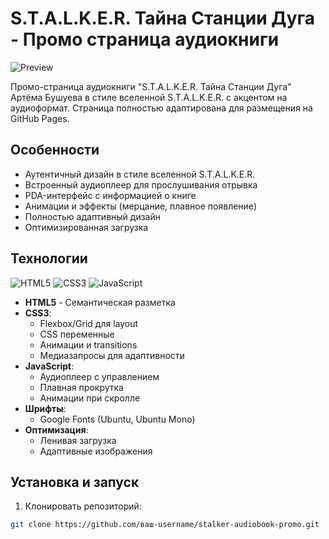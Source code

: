 # S.T.A.L.K.E.R. Тайна Станции Дуга - Промо страница аудиокниги

![Preview](assets/images/preview.jpg)

Промо-страница аудиокниги "S.T.A.L.K.E.R. Тайна Станции Дуга" Артёма Бушуева в стиле вселенной S.T.A.L.K.E.R. с акцентом на аудиоформат. Страница полностью адаптирована для размещения на GitHub Pages.

## Особенности

- Аутентичный дизайн в стиле вселенной S.T.A.L.K.E.R.
- Встроенный аудиоплеер для прослушивания отрывка
- PDA-интерфейс с информацией о книге
- Анимации и эффекты (мерцание, плавное появление)
- Полностью адаптивный дизайн
- Оптимизированная загрузка

## Технологии

![HTML5](https://img.shields.io/badge/HTML5-E34F26?style=for-the-badge&logo=html5&logoColor=white)
![CSS3](https://img.shields.io/badge/CSS3-1572B6?style=for-the-badge&logo=css3&logoColor=white)
![JavaScript](https://img.shields.io/badge/JavaScript-F7DF1E?style=for-the-badge&logo=javascript&logoColor=black)

- **HTML5** - Семантическая разметка
- **CSS3**:
  - Flexbox/Grid для layout
  - CSS переменные
  - Анимации и transitions
  - Медиазапросы для адаптивности
- **JavaScript**:
  - Аудиоплеер с управлением
  - Плавная прокрутка
  - Анимации при скролле
- **Шрифты**:
  - Google Fonts (Ubuntu, Ubuntu Mono)
- **Оптимизация**:
  - Ленивая загрузка
  - Адаптивные изображения

## Установка и запуск

1. Клонировать репозиторий:
```bash
git clone https://github.com/ваш-username/stalker-audiobook-promo.git